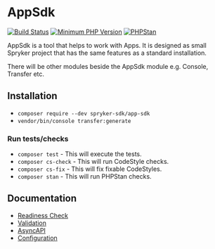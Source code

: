 # AppSdk

[![Build Status](https://github.com/spryker-sdk/app-sdk/workflows/CI/badge.svg?branch=master)](https://github.com/spryker-sdk/app-sdk/actions?query=workflow%3ACI+branch%3Amaster)
[![Minimum PHP Version](https://img.shields.io/badge/php-%3E%3D%207.4-8892BF.svg)](https://php.net/)
[![PHPStan](https://img.shields.io/badge/PHPStan-level%208-brightgreen.svg?style=flat)](https://phpstan.org/)

AppSdk is a tool that helps to work with Apps. It is designed as small Spryker project that has the same features as a standard installation.

There will be other modules beside the AppSdk module e.g. Console, Transfer etc.

## Installation

- `composer require --dev spryker-sdk/app-sdk`
- `vendor/bin/console transfer:generate`

### Run tests/checks

- `composer test` - This will execute the tests.
- `composer cs-check` - This will run CodeStyle checks.
- `composer cs-fix` - This will fix fixable CodeStyles.
- `composer stan` - This will run PHPStan checks.

## Documentation

- [Readiness Check](./docs/readiness-check.md)
- [Validation](./docs/validation.md)
- [AsyncAPI](./docs/async-api.md)
- [Configuration](./docs/configuration.md)
